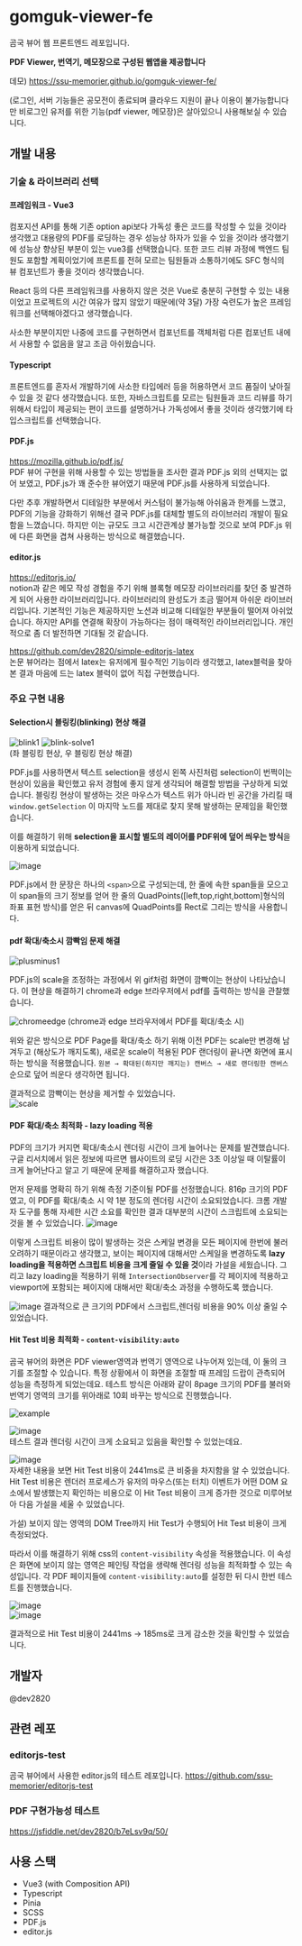 # gomguk-viewer-fe

곰국 뷰어 웹 프론트엔드 레포입니다.

**PDF Viewer, 번역기, 메모장으로 구성된 웹앱을 제공합니다** 

데모)
https://ssu-memorier.github.io/gomguk-viewer-fe/

(로그인, 서버 기능들은 공모전이 종료되며 클라우드 지원이 끝나 이용이 불가능합니다만 비로그인 유저를 위한 기능(pdf viewer, 메모장)은 살아있으니 사용해보실 수 있습니다.

## 개발 내용

### 기술 & 라이브러리 선택
#### 프레임워크 - Vue3
컴포지션 API를 통해 기존 option api보다 가독성 좋은 코드를 작성할 수 있을 것이라 생각했고 대용량의 PDF를 로딩하는 경우 성능상 하자가 있을 수 있을 것이라 생각했기에 성능상 향상된 부분이 있는 vue3를 선택했습니다. 또한 코드 리뷰 과정에 백엔드 팀원도 포함할 계획이었기에 프론트를 전혀 모르는 팀원들과 소통하기에도 SFC 형식의 뷰 컴포넌트가 좋을 것이라 생각했습니다.

React 등의 다른 프레임워크를 사용하지 않은 것은 Vue로 충분히 구현할 수 있는 내용이었고 프로젝트의 시간 여유가 많지 않았기 때문에(약 3달) 가장 숙련도가 높은 프레임워크를 선택해야겠다고 생각했습니다. 

사소한 부분이지만 나중에 코드를 구현하면서 컴포넌트를 객체처럼 다른 컴포넌트 내에서 사용할 수 없음을 알고 조금 아쉬웠습니다. 

#### Typescript
프론트엔드를 혼자서 개발하기에 사소한 타입에러 등을 허용하면서 코드 품질이 낮아질 수 있을 것 같다 생각했습니다. 또한, 자바스크립트를 모르는 팀원들과 코드 리뷰를 하기 위해서 타입이 제공되는 편이 코드를 설명하거나 가독성에서 좋을 것이라 생각했기에 타입스크립트를 선택했습니다.

#### PDF.js
https://mozilla.github.io/pdf.js/  
PDF 뷰어 구현을 위해 사용할 수 있는 방법들을 조사한 결과 PDF.js 외의 선택지는 없어 보였고, PDF.js가 꽤 준수한 뷰어였기 때문에 PDF.js를 사용하게 되었습니다.

다만 추후 개발하면서 디테일한 부분에서 커스텀이 불가능해 아쉬움과 한계를 느꼈고, PDF의 기능을 강화하기 위해선 결국 PDF.js를 대체할 별도의 라이브러리 개발이 필요함을 느꼈습니다. 하지만 이는 규모도 크고 시간관계상 불가능할 것으로 보여 PDF.js 위에 다른 화면을 겹쳐 사용하는 방식으로 해결했습니다.

#### editor.js
https://editorjs.io/  
notion과 같은 메모 작성 경험을 주기 위해 블록형 메모장 라이브러리를 찾던 중 발견하게 되어 사용한 라이브러리입니다. 라이브러리의 완성도가 조금 떨어져 아쉬운 라이브러리입니다. 기본적인 기능은 제공하지만 노션과 비교해 디테일한 부분들이 떨어져 아쉬었습니다. 하지만 API를 연결해 확장이 가능하다는 점이 매력적인 라이브러리입니다. 개인적으로 좀 더 발전하면 기대될 것 같습니다.

https://github.com/dev2820/simple-editorjs-latex   
논문 뷰어라는 점에서 latex는 유저에게 필수적인 기능이라 생각했고, latex블럭을 찾아본 결과 마음에 드는 latex 블럭이 없어 직접 구현했습니다.

### 주요 구현 내용

#### Selection시 블링킹(blinking) 현상 해결
![blink1](https://user-images.githubusercontent.com/40891497/210165480-cbc1cc29-51a7-4ac8-a490-82c5b7db3ca8.gif)
![blink-solve1](https://user-images.githubusercontent.com/40891497/210165501-4a28d1f3-7711-48ca-b8f5-079ae8c4aa7a.gif)  
(좌 블링킹 현상, 우 블링킹 현상 해결)

PDF.js를 사용하면서 텍스트 selection을 생성시 왼쪽 사진처럼 selection이 번쩍이는 현상이 있음을 확인했고 유저 경험에 좋지 않게 생각되어 해결할 방법을 구상하게 되었습니다. 블링킹 현상이 발생하는 것은 마우스가 텍스트 위가 아니라 빈 공간을 가리킬 때 `window.getSelection` 이 마지막 노드를 제대로 찾지 못해 발생하는 문제임을 확인했습니다.

이를 해결하기 위해 **selection을 표시할 별도의 레이어를 PDF위에 덮어 씌우는 방식**을 이용하게 되었습니다. 

![image](https://user-images.githubusercontent.com/40891497/210165781-075aef7b-856b-41c5-b044-a3c1428d4cb6.png)

PDF.js에서 한 문장은 하나의 `<span>`으로 구성되는데, 한 줄에 속한 span들을 모으고 이 span들의 크기 정보를 얻어 한 줄의 QuadPoints([left,top,right,bottom]형식의 좌표 표현 방식)를 얻은 뒤 canvas에 QuadPoints를 Rect로 그리는 방식을 사용합니다.

#### pdf 확대/축소시 깜빡임 문제 해결
![plusminus1](https://user-images.githubusercontent.com/40891497/210165839-b434d5a3-dbe2-43ee-989c-cd62aa48aa4d.gif)

PDF.js의 scale을 조정하는 과정에서 위 gif처럼 화면이 깜빡이는 현상이 나타났습니다. 이 현상을 해결하기 chrome과 edge 브라우저에서 pdf를 출력하는 방식을 관찰했습니다.

![chromeedge](https://user-images.githubusercontent.com/40891497/210165962-db74461d-ee26-4a55-b0aa-8898133ec684.gif)
(chrome과 edge 브라우저에서 PDF를 확대/축소 시)

위와 같은 방식으로 PDF Page를 확대/축소 하기 위해 이전 PDF는 scale만 변경해 남겨두고 (해상도가 깨지도록), 새로운 scale이 적용된 PDF 랜더링이 끝나면 화면에 표시하는 방식을 적용했습니다. `원본 → 확대된(하지만 깨지는) 캔버스 → 새로 랜더링한 캔버스` 순으로 덮어 씌운다 생각하면 됩니다. 

결과적으로 깜빡이는 현상을 제거할 수 있었습니다.  
![scale](https://user-images.githubusercontent.com/40891497/210166024-69886c75-5d65-4393-9653-2cd50837fa4f.gif)

#### PDF 확대/축소 최적화 - lazy loading 적용
PDF의 크기가 커지면 확대/축소시 렌더링 시간이 크게 늘어나는 문제를 발견했습니다. 구글 리서치에서 읽은 정보에 따르면 웹사이트의 로딩 시간은 3초 이상일 때 이탈률이 크게 늘어난다고 알고 기 때문에 문제를 해결하고자 했습니다. 

먼저 문제를 명확히 하기 위해 측정 기준이될 PDF를 선정했습니다. 816p 크기의 PDF였고, 이 PDF를 확대/축소 시 약 1분 정도의 렌더링 시간이 소요되었습니다. 크롬 개발자 도구를 통해 자세한 시간 소요를 확인한 결과 대부분의 시간이 스크립트에 소요되는 것을 볼 수 있었습니다.
![image](https://user-images.githubusercontent.com/40891497/210166416-449d53a3-4d38-4363-9509-98e6bd47758d.png)

이렇게 스크립트 비용이 많이 발생하는 것은 스케일 변경을 모든 페이지에 한번에 불러오려하기 때문이라고 생각했고, 보이는 페이지에 대해서만 스케일을 변경하도록 **lazy loading을 적용하면 스크립트 비용을 크게 줄일 수 있을 것**이라 가설을 세웠습니다. 그리고 lazy loading을 적용하기 위해 `IntersectionObserver`를 각 페이지에 적용하고 viewport에 포함되는 페이지에 대해서만 확대/축소 과정을 수행하도록 했습니다. 

![image](https://user-images.githubusercontent.com/40891497/210166480-606dd163-fc07-495f-a484-ebc8dc996f0b.png)
결과적으로 큰 크기의 PDF에서 스크립트,렌더링 비용을 90% 이상 줄일 수 있었습니다.

#### Hit Test 비용 최적화 - `content-visibility:auto`
곰국 뷰어의 화면은 PDF viewer영역과 번역기 영역으로 나누어져 있는데, 이 둘의 크기를 조절할 수 있습니다. 특정 상황에서 이 화면을 조절할 때 프레임 드랍이 관측되어 성능을 측정하게 되었는데요. 테스트 방식은 아래와 같이 8page 크기의 PDF를 불러와 번역기 영역의 크기를 위아래로 10회 바꾸는 방식으로 진행했습니다.

![example](https://user-images.githubusercontent.com/40891497/210166599-81615507-bc60-403d-b15c-e38ad742f1d9.gif)  

![image](https://user-images.githubusercontent.com/40891497/210166717-77058fb5-4a39-4896-898e-2aa45f22fe5d.png)  
테스트 결과 렌더링 시간이 크게 소요되고 있음을 확인할 수 있었는데요. 

![image](https://user-images.githubusercontent.com/40891497/210166729-e4cf39fe-5406-44e9-8876-0b89249e1dcf.png)  
자세한 내용을 보면 Hit Test 비용이 2441ms로 큰 비중을 차지함을 알 수 있었습니다. Hit Test 비용은 렌더러 프로세스가 유저의 마우스(또는 터치) 이벤트가 어떤 DOM 요소에서 발생했는지 확인하는 비용으로 이 Hit Test 비용이 크게 증가한 것으로 미루어보아 다음 가설을 세울 수 있었습니다.

가설) 보이지 않는 영역의 DOM Tree까지 Hit Test가 수행되어 Hit Test 비용이 크게 측정되었다. 

따라서 이를 해결하기 위해 css의 `content-visibility` 속성을 적용했습니다. 이 속성은 화면에 보이지 않는 영역은 페인팅 작업을 생략해 렌더링 성능을 최적화할 수 있는 속성입니다. 각 PDF 페이지들에 `content-visibility:auto`를 설정한 뒤 다시 한번 테스트를 진행했습니다.

![image](https://user-images.githubusercontent.com/40891497/210166935-dc382b7c-6fb2-4088-a18e-f4907d193a0f.png)  
![image](https://user-images.githubusercontent.com/40891497/210166943-5d149a61-8f75-4833-a0a2-09a594ef7252.png)  
 
결과적으로 Hit Test 비용이 2441ms -> 185ms로 크게 감소한 것을 확인할 수 있었습니다.

## 개발자
@dev2820

## 관련 레포
### editorjs-test
곰국 뷰어에서 사용한 editor.js의 테스트 레포입니다.
https://github.com/ssu-memorier/editorjs-test

### PDF 구현가능성 테스트
https://jsfiddle.net/dev2820/b7eLsv9q/50/

## 사용 스택
- Vue3 (with Composition API)
- Typescript
- Pinia
- SCSS
- PDF.js
- editor.js



